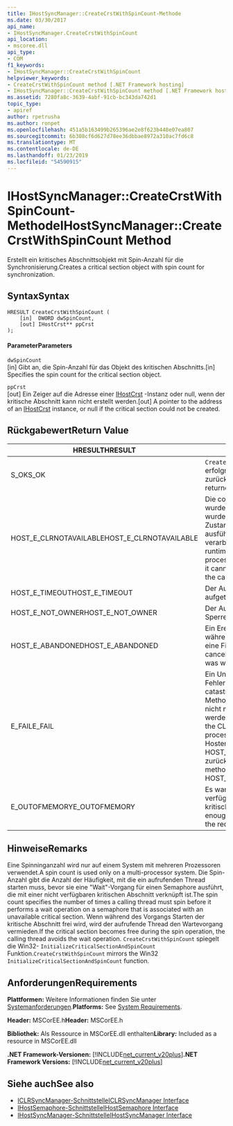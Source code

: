 ```yaml
---
title: IHostSyncManager::CreateCrstWithSpinCount-Methode
ms.date: 03/30/2017
api_name:
- IHostSyncManager.CreateCrstWithSpinCount
api_location:
- mscoree.dll
api_type:
- COM
f1_keywords:
- IHostSyncManager::CreateCrstWithSpinCount
helpviewer_keywords:
- CreateCrstWithSpinCount method [.NET Framework hosting]
- IHostSyncManager::CreateCrstWithSpinCount method [.NET Framework hosting]
ms.assetid: 7280fa8c-3639-4abf-91cb-bc343da742d1
topic_type:
- apiref
author: rpetrusha
ms.author: ronpet
ms.openlocfilehash: 451a5b163499b265396ae2e8f623b448e07ea807
ms.sourcegitcommit: 6b308cf6d627d78ee36dbbae8972a310ac7fd6c8
ms.translationtype: MT
ms.contentlocale: de-DE
ms.lasthandoff: 01/23/2019
ms.locfileid: "54590915"
---
```

# <a name="ihostsyncmanagercreatecrstwithspincount-method"></a><span data-ttu-id="1bcc1-102">IHostSyncManager::CreateCrstWithSpinCount-Methode</span><span class="sxs-lookup"><span data-stu-id="1bcc1-102">IHostSyncManager::CreateCrstWithSpinCount Method</span></span>
<span data-ttu-id="1bcc1-103">Erstellt ein kritisches Abschnittsobjekt mit Spin-Anzahl für die Synchronisierung.</span><span class="sxs-lookup"><span data-stu-id="1bcc1-103">Creates a critical section object with spin count for synchronization.</span></span>  
  
## <a name="syntax"></a><span data-ttu-id="1bcc1-104">Syntax</span><span class="sxs-lookup"><span data-stu-id="1bcc1-104">Syntax</span></span>  
  
```  
HRESULT CreateCrstWithSpinCount (  
    [in]  DWORD dwSpinCount,  
    [out] IHostCrst** ppCrst  
);  
```  
  
#### <a name="parameters"></a><span data-ttu-id="1bcc1-105">Parameter</span><span class="sxs-lookup"><span data-stu-id="1bcc1-105">Parameters</span></span>  
 `dwSpinCount`  
 <span data-ttu-id="1bcc1-106">[in] Gibt an, die Spin-Anzahl für das Objekt des kritischen Abschnitts.</span><span class="sxs-lookup"><span data-stu-id="1bcc1-106">[in] Specifies the spin count for the critical section object.</span></span>  
  
 `ppCrst`  
 <span data-ttu-id="1bcc1-107">[out] Ein Zeiger auf die Adresse einer [IHostCrst](../../../../docs/framework/unmanaged-api/hosting/ihostcrst-interface.md) -Instanz oder null, wenn der kritische Abschnitt kann nicht erstellt werden.</span><span class="sxs-lookup"><span data-stu-id="1bcc1-107">[out] A pointer to the address of an [IHostCrst](../../../../docs/framework/unmanaged-api/hosting/ihostcrst-interface.md) instance, or null if the critical section could not be created.</span></span>  
  
## <a name="return-value"></a><span data-ttu-id="1bcc1-108">Rückgabewert</span><span class="sxs-lookup"><span data-stu-id="1bcc1-108">Return Value</span></span>  
  
|<span data-ttu-id="1bcc1-109">HRESULT</span><span class="sxs-lookup"><span data-stu-id="1bcc1-109">HRESULT</span></span>|<span data-ttu-id="1bcc1-110">Beschreibung</span><span class="sxs-lookup"><span data-stu-id="1bcc1-110">Description</span></span>|  
|-------------|-----------------|  
|<span data-ttu-id="1bcc1-111">S_OK</span><span class="sxs-lookup"><span data-stu-id="1bcc1-111">S_OK</span></span>|<span data-ttu-id="1bcc1-112">`CreateCrstWithSpinCount` wurde erfolgreich zurückgegeben.</span><span class="sxs-lookup"><span data-stu-id="1bcc1-112">`CreateCrstWithSpinCount` returned successfully.</span></span>|  
|<span data-ttu-id="1bcc1-113">HOST_E_CLRNOTAVAILABLE</span><span class="sxs-lookup"><span data-stu-id="1bcc1-113">HOST_E_CLRNOTAVAILABLE</span></span>|<span data-ttu-id="1bcc1-114">Die common Language Runtime (CLR) wurde nicht in einen Prozess geladen wurde, oder die CLR ist in einem Zustand, in dem nicht verwalteten Code ausführen oder den Aufruf erfolgreich zu verarbeiten.</span><span class="sxs-lookup"><span data-stu-id="1bcc1-114">The common language runtime (CLR) has not been loaded into a process, or the CLR is in a state in which it cannot run managed code or process the call successfully.</span></span>|  
|<span data-ttu-id="1bcc1-115">HOST_E_TIMEOUT</span><span class="sxs-lookup"><span data-stu-id="1bcc1-115">HOST_E_TIMEOUT</span></span>|<span data-ttu-id="1bcc1-116">Der Aufruf ist ein Timeout aufgetreten.</span><span class="sxs-lookup"><span data-stu-id="1bcc1-116">The call timed out.</span></span>|  
|<span data-ttu-id="1bcc1-117">HOST_E_NOT_OWNER</span><span class="sxs-lookup"><span data-stu-id="1bcc1-117">HOST_E_NOT_OWNER</span></span>|<span data-ttu-id="1bcc1-118">Der Aufrufer ist nicht Besitzer der Sperre.</span><span class="sxs-lookup"><span data-stu-id="1bcc1-118">The caller does not own the lock.</span></span>|  
|<span data-ttu-id="1bcc1-119">HOST_E_ABANDONED</span><span class="sxs-lookup"><span data-stu-id="1bcc1-119">HOST_E_ABANDONED</span></span>|<span data-ttu-id="1bcc1-120">Ein Ereignis wurde abgebrochen, während sich der blockierte Thread oder eine Fiber darauf gewartet.</span><span class="sxs-lookup"><span data-stu-id="1bcc1-120">An event was canceled while a blocked thread or fiber was waiting on it.</span></span>|  
|<span data-ttu-id="1bcc1-121">E_FAIL</span><span class="sxs-lookup"><span data-stu-id="1bcc1-121">E_FAIL</span></span>|<span data-ttu-id="1bcc1-122">Ein Unbekannter Schwerwiegender Fehler ist aufgetreten.</span><span class="sxs-lookup"><span data-stu-id="1bcc1-122">An unknown catastrophic failure occurred.</span></span> <span data-ttu-id="1bcc1-123">Wenn eine Methode E_FAIL zurückgibt, ist die CLR nicht mehr im Prozess verwendet werden.</span><span class="sxs-lookup"><span data-stu-id="1bcc1-123">When a method returns E_FAIL, the CLR is no longer usable within the process.</span></span> <span data-ttu-id="1bcc1-124">Nachfolgende Aufrufe zum Hosten der Methoden HOST_E_CLRNOTAVAILABLE zurück.</span><span class="sxs-lookup"><span data-stu-id="1bcc1-124">Subsequent calls to hosting methods return HOST_E_CLRNOTAVAILABLE.</span></span>|  
|<span data-ttu-id="1bcc1-125">E_OUTOFMEMORY</span><span class="sxs-lookup"><span data-stu-id="1bcc1-125">E_OUTOFMEMORY</span></span>|<span data-ttu-id="1bcc1-126">Es war nicht genügend Arbeitsspeicher verfügbar, um den angeforderten kritischen Abschnitt zu erstellen.</span><span class="sxs-lookup"><span data-stu-id="1bcc1-126">Not enough memory was available to create the requested critical section.</span></span>|  
  
## <a name="remarks"></a><span data-ttu-id="1bcc1-127">Hinweise</span><span class="sxs-lookup"><span data-stu-id="1bcc1-127">Remarks</span></span>  
 <span data-ttu-id="1bcc1-128">Eine Spinninganzahl wird nur auf einem System mit mehreren Prozessoren verwendet.</span><span class="sxs-lookup"><span data-stu-id="1bcc1-128">A spin count is used only on a multi-processor system.</span></span> <span data-ttu-id="1bcc1-129">Die Spin-Anzahl gibt die Anzahl der Häufigkeit, mit die ein aufrufenden Thread starten muss, bevor sie eine "Wait"-Vorgang für einen Semaphore ausführt, die mit einer nicht verfügbaren kritischen Abschnitt verknüpft ist.</span><span class="sxs-lookup"><span data-stu-id="1bcc1-129">The spin count specifies the number of times a calling thread must spin before it performs a wait operation on a semaphore that is associated with an unavailable critical section.</span></span> <span data-ttu-id="1bcc1-130">Wenn während des Vorgangs Starten der kritische Abschnitt frei wird, wird der aufrufende Thread den Wartevorgang vermieden.</span><span class="sxs-lookup"><span data-stu-id="1bcc1-130">If the critical section becomes free during the spin operation, the calling thread avoids the wait operation.</span></span> <span data-ttu-id="1bcc1-131">`CreateCrstWithSpinCount` spiegelt die Win32- `InitializeCriticalSectionAndSpinCount` Funktion.</span><span class="sxs-lookup"><span data-stu-id="1bcc1-131">`CreateCrstWithSpinCount` mirrors the Win32 `InitializeCriticalSectionAndSpinCount` function.</span></span>  
  
## <a name="requirements"></a><span data-ttu-id="1bcc1-132">Anforderungen</span><span class="sxs-lookup"><span data-stu-id="1bcc1-132">Requirements</span></span>  
 <span data-ttu-id="1bcc1-133">**Plattformen:** Weitere Informationen finden Sie unter [Systemanforderungen](../../../../docs/framework/get-started/system-requirements.md).</span><span class="sxs-lookup"><span data-stu-id="1bcc1-133">**Platforms:** See [System Requirements](../../../../docs/framework/get-started/system-requirements.md).</span></span>  
  
 <span data-ttu-id="1bcc1-134">**Header:** MSCorEE.h</span><span class="sxs-lookup"><span data-stu-id="1bcc1-134">**Header:** MSCorEE.h</span></span>  
  
 <span data-ttu-id="1bcc1-135">**Bibliothek:** Als Ressource in MSCorEE.dll enthalten</span><span class="sxs-lookup"><span data-stu-id="1bcc1-135">**Library:** Included as a resource in MSCorEE.dll</span></span>  
  
 <span data-ttu-id="1bcc1-136">**.NET Framework-Versionen:** [!INCLUDE[net_current_v20plus](../../../../includes/net-current-v20plus-md.md)]</span><span class="sxs-lookup"><span data-stu-id="1bcc1-136">**.NET Framework Versions:** [!INCLUDE[net_current_v20plus](../../../../includes/net-current-v20plus-md.md)]</span></span>  
  
## <a name="see-also"></a><span data-ttu-id="1bcc1-137">Siehe auch</span><span class="sxs-lookup"><span data-stu-id="1bcc1-137">See also</span></span>
- [<span data-ttu-id="1bcc1-138">ICLRSyncManager-Schnittstelle</span><span class="sxs-lookup"><span data-stu-id="1bcc1-138">ICLRSyncManager Interface</span></span>](../../../../docs/framework/unmanaged-api/hosting/iclrsyncmanager-interface.md)
- [<span data-ttu-id="1bcc1-139">IHostSemaphore-Schnittstelle</span><span class="sxs-lookup"><span data-stu-id="1bcc1-139">IHostSemaphore Interface</span></span>](../../../../docs/framework/unmanaged-api/hosting/ihostsemaphore-interface.md)
- [<span data-ttu-id="1bcc1-140">IHostSyncManager-Schnittstelle</span><span class="sxs-lookup"><span data-stu-id="1bcc1-140">IHostSyncManager Interface</span></span>](../../../../docs/framework/unmanaged-api/hosting/ihostsyncmanager-interface.md)
